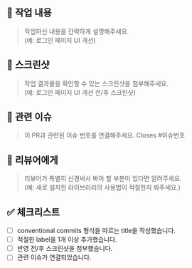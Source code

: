 <!--
title 형식은 다음과 같이 conventional commits에 따라 작성해주세요:
(출처: https://www.conventionalcommits.org/ko/v1.0.0)
<타입>[적용 범위(선택 사항)]: <설명>

[본문(선택 사항)]

[꼬리말(선택 사항)]
-->

## 🚀 작업 내용

> 작업하신 내용을 간략하게 설명해주세요.  
> (예: 로그인 페이지 UI 개선)

## 📸 스크린샷

> 작업 결과물을 확인할 수 있는 스크린샷을 첨부해주세요.  
> (예: 로그인 페이지 UI 개선 전/후 스크린샷)

## 🔗 관련 이슈

> 이 PR과 관련된 이슈 번호를 연결해주세요.
> Closes #이슈번호

## 🙏 리뷰어에게

> 리뷰어가 특별히 신경써서 봐야 할 부분이 있다면 알려주세요.  
> (예: 새로 설치한 라이브러리의 사용법이 적절한지 봐주세요.)

## ✅ 체크리스트

- [ ] conventional commits 형식을 따르는 title을 작성했습니다.
- [ ] 적절한 label을 1개 이상 추가했습니다.
- [ ] 반영 전/후 스크린샷을 첨부했습니다.
- [ ] 관련 이슈가 연결되었습니다.
